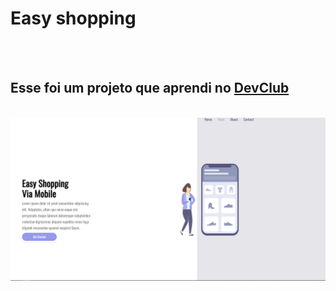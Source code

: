 <h1>Easy shopping</h1>
<br>
<br>
<h2>Esse foi um projeto que aprendi no <a href="https://rodolfomori.com.br/devclub">DevClub</a></h2>
<br>
<img src="https://github.com/julioczrn/Projeto/blob/09797d9fe8fab4b977b35d8c7014df1ff25bfaf0/Captura%20de%20tela%202023-03-23%20193317.png?raw=true">
